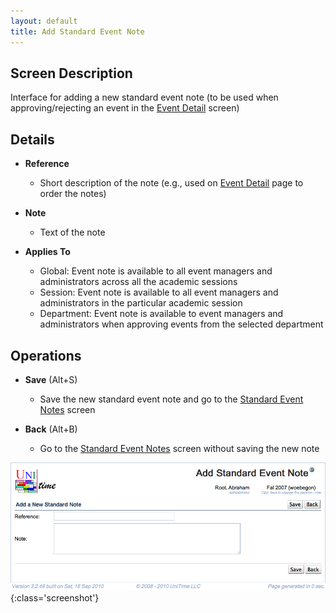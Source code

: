 ```yaml
---
layout: default
title: Add Standard Event Note
---
```



## Screen Description


 Interface for adding a new standard event note (to be used when approving/rejecting an event in the [Event Detail](event-detail) screen)

## Details

* **Reference**
	* Short description of the note (e.g., used on [Event Detail](event-detail) page to order the notes)

* **Note**
	* Text of the note

* **Applies To**
	* Global: Event note is available to all event managers and administrators across all the academic sessions
	* Session: Event note is available to all event managers and administrators in the particular academic session
	* Department: Event note is available to event managers and administrators when approving events from the selected department

## Operations

* **Save** (Alt+S)
	* Save the new standard event note and go to the [Standard Event Notes](standard-event-notes) screen

* **Back** (Alt+B)
	* Go to the [Standard Event Notes](standard-event-notes) screen without saving the new note


![Add Standard Event Note](images/add-standard-event-note-1.png){:class='screenshot'}
